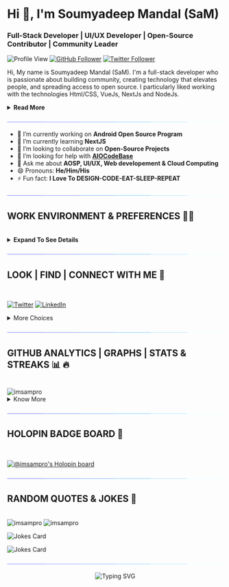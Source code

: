 <h1>Hi 👋, I'm Soumyadeep Mandal (SaM)</h1>
<h3>Full-Stack Developer | UI/UX Developer | Open-Source Contributor | Community Leader</h3>

![Profile View](https://komarev.com/ghpvc/?username=imsampro&style=for-the-badge)
[![GitHub Follower](https://img.shields.io/github/followers/imsampro?logo=github&label=follow%20%40imsampro&style=for-the-badge)](https://github.com/imsampro)
[![Twitter Follower](https://img.shields.io/twitter/follow/imsampro?logo=twitter&style=for-the-badge)](https://twitter.com/imsampro)

Hi, My name is Soumyadeep Mandal (SaM). I'm a full-stack developer who is passionate about building community, creating technology that elevates people, and spreading access to open source. I particularly liked working with the technologies Html/CSS, VueJs, NextJs and NodeJs.

<details>
<summary>
    <b>Read More</b>
</summary>

<br>

I love to contribute to Open Source projects as it motivates me to pay a lot more attention to software design, testing, and documentation. I like to explore new technologies and love to work with them.

I think that every technology has its own strengths and can be used in unique ways, so I like to combine all of my knowledge and abilities to create something new and innovative.

</details>

![Line](./assets/171937799-8fc9e255-9889-4642-9c92-6df85fb86e82.gif)

- 🔭 I’m currently working on **Android Open Source Program**
- 🌱 I’m currently learning **NextJS**
- 👯 I’m looking to collaborate on **Open-Source Projects**
- 🤔 I’m looking for help with **[AIOCodeBase](https://github.com/AIOCodeBase)**
- 💬 Ask me about **AOSP, UI/UX, Web developement & Cloud Computing**
- 😄 Pronouns: **He/Him/His**
- ⚡ Fun fact: **I Love To DESIGN-CODE-EAT-SLEEP-REPEAT**

![Line](./assets/171937799-8fc9e255-9889-4642-9c92-6df85fb86e82.gif)

## **WORK ENVIRONMENT & PREFERENCES 🧑‍💻**

<br>

<details>
<summary>
    <b>Expand To See Details</b> 
</summary>

<br>

### 🎛️ **OPERATING SYSTEM**

[![Windows 11](https://img.shields.io/badge/Windows%2011-00adef?style=for-the-badge&logo=windows&logoColor=ffffff)](https://www.microsoft.com/en-in/software-download/windows10)
[![Ubuntu 20.04 WSL](https://img.shields.io/badge/Ubuntu%2022.04-dd4814?style=for-the-badge&logo=ubuntu&logoColor=ffffff)](https://ubuntu.com/wsl)
[![Android 13](https://img.shields.io/badge/Android%2013-3ddc84?style=for-the-badge&logo=android&logoColor=ffffff)](https://www.android.com/android-13)

### 💾 **DATABASES**

[![AmazonDynamoDB](https://img.shields.io/badge/Amazon%20DynamoDB-4053D6?style=for-the-badge&logo=Amazon%20DynamoDB&logoColor=white)](https://aws.amazon.com/dynamodb/)
[![Firebase](https://img.shields.io/badge/Firebase-039BE5?style=for-the-badge&logo=Firebase&logoColor=white)](https://firebase.google.com/)
[![MongoDB](https://img.shields.io/badge/MongoDB-%234ea94b.svg?style=for-the-badge&logo=mongodb&logoColor=white)](https://www.mongodb.com/)
[![MySQL](https://img.shields.io/badge/mysql-%2300f.svg?style=for-the-badge&logo=mysql&logoColor=white)](https://www.mysql.com/)
[![Postgres](https://img.shields.io/badge/postgres-%23316192.svg?style=for-the-badge&logo=postgresql&logoColor=white)](https://www.postgresql.org/)

### 🎨 **DESIGN**

[![Adobe After Effects](https://img.shields.io/badge/Adobe%20After%20Effects-9999FF.svg?style=for-the-badge&logo=Adobe%20After%20Effects&logoColor=white)](https://www.adobe.com/in/products/aftereffects.html)
[![Adobe Creative Cloud](https://img.shields.io/badge/Adobe%20Creative%20Cloud-DA1F26.svg?style=for-the-badge&logo=Adobe%20Creative%20Cloud&logoColor=white)](https://www.adobe.com/creativecloud.html)
[![Adobe Illustrator](https://img.shields.io/badge/adobe%20illustrator-%23FF9A00.svg?style=for-the-badge&logo=adobe%20illustrator&logoColor=white)](https://www.adobe.com/products/illustrator.html)
[![Adobe Photoshop](https://img.shields.io/badge/adobe%20photoshop-%2331A8FF.svg?style=for-the-badge&logo=adobe%20photoshop&logoColor=white)](https://www.adobe.com/products/photoshop.html)
[![Adobe Premiere Pro](https://img.shields.io/badge/Adobe%20Premiere%20Pro-9999FF.svg?style=for-the-badge&logo=Adobe%20Premiere%20Pro&logoColor=white)](https://www.adobe.com/products/premiere.html)
[]()

### 📚 **FRAMEWORKS PLATFORMS & LIBRARIES**

[![Anaconda](https://img.shields.io/badge/Anaconda-%2344A833.svg?style=for-the-badge&logo=anaconda&logoColor=white)](https://www.anaconda.com/)
[![Angular.js](https://img.shields.io/badge/angular.js-%23E23237.svg?style=for-the-badge&logo=angularjs&logoColor=white)](https://angularjs.org/)
[![Bootstrap](https://img.shields.io/badge/bootstrap-%23563D7C.svg?style=for-the-badge&logo=bootstrap&logoColor=white)](https://getbootstrap.com/)
[![Express.js](https://img.shields.io/badge/express.js-%23404d59.svg?style=for-the-badge&logo=express&logoColor=%2361DAFB)](https://expressjs.com/)
[![Flutter](https://img.shields.io/badge/Flutter-%2302569B.svg?style=for-the-badge&logo=Flutter&logoColor=white)](https://flutter.dev/)
[![Ionic](https://img.shields.io/badge/Ionic-%233880FF.svg?style=for-the-badge&logo=Ionic&logoColor=white)](https://ionic.io/)
[![jQuery](https://img.shields.io/badge/jquery-%230769AD.svg?style=for-the-badge&logo=jquery&logoColor=white)](https://jquery.com/)
[![JWT](https://img.shields.io/badge/JWT-black?style=for-the-badge&logo=JSON%20web%20tokens)](https://jwt.io/)
[![Laravel](https://img.shields.io/badge/laravel-%23FF2D20.svg?style=for-the-badge&logo=laravel&logoColor=white)](https://laravel.com/)
[![NPM](https://img.shields.io/badge/NPM-%23000000.svg?style=for-the-badge&logo=npm&logoColor=white)](https://www.npmjs.com/)
[![NodeJS](https://img.shields.io/badge/node.js-6DA55F?style=for-the-badge&logo=node.js&logoColor=white)](https://nodejs.org/en/)
[![OpenCV](https://img.shields.io/badge/opencv-%23white.svg?style=for-the-badge&logo=opencv&logoColor=white)](https://opencv.org/)
[![React Native](https://img.shields.io/badge/react_native-%2320232a.svg?style=for-the-badge&logo=react&logoColor=%2361DAFB)](https://reactnative.dev/)
[![TailwindCSS](https://img.shields.io/badge/tailwindcss-%2338B2AC.svg?style=for-the-badge&logo=tailwind-css&logoColor=white)](https://tailwindcss.com/)
[![Vue.js](https://img.shields.io/badge/vuejs-%2335495e.svg?style=for-the-badge&logo=vuedotjs&logoColor=%234FC08D)](https://vuejs.org/)
[![Webpack](https://img.shields.io/badge/webpack-%238DD6F9.svg?style=for-the-badge&logo=webpack&logoColor=black)](https://webpack.js.org/)
[![Yarn](https://img.shields.io/badge/yarn-%232C8EBB.svg?style=for-the-badge&logo=yarn&logoColor=white)](https://yarnpkg.com/)

### 🕓 **VERSION CONTROL**

[![Git](https://img.shields.io/badge/git-%23F05033.svg?style=for-the-badge&logo=git&logoColor=white)](https://git-scm.com/)
[![GitHub](https://img.shields.io/badge/github-%23121011.svg?style=for-the-badge&logo=github&logoColor=white)](https://github.com/)
[![GitLab](https://img.shields.io/badge/gitlab-%23181717.svg?style=for-the-badge&logo=gitlab&logoColor=white)](https://gitlab.com/)

### **IDE/EDITOR**

[![Android Studio](https://img.shields.io/badge/Android%20Studio-3DDC84.svg?style=for-the-badge&logo=android-studio&logoColor=white)](https://developer.android.com/studio)
[![Jupyter Notebook](https://img.shields.io/badge/jupyter-%23FA0F00.svg?style=for-the-badge&logo=jupyter&logoColor=white)](https://jupyter.org/)
[![Notepad++](https://img.shields.io/badge/Notepad++-90E59A.svg?style=for-the-badge&logo=notepad%2b%2b&logoColor=black)](https://notepad-plus-plus.org/)
[![Visual Studio Code](https://img.shields.io/badge/Visual%20Studio%20Code-0078d7.svg?style=for-the-badge&logo=visual-studio-code&logoColor=white)](https://github.com/Microsoft/vscode)

### 🌐 **BROWSERS**

[![Brave](https://img.shields.io/badge/Brave-FB542B?style=for-the-badge&logo=Brave&logoColor=white)](https://brave.com/)
[![Edge](https://img.shields.io/badge/Edge-0078D7?style=for-the-badge&logo=Microsoft-edge&logoColor=white)](https://www.microsoft.com/en-us/edge)
[![Firefox](https://img.shields.io/badge/Firefox-FF7139?style=for-the-badge&logo=Firefox-Browser&logoColor=white)](https://www.mozilla.org/en-US/firefox/new/)

### 📂 **CLOUD STORAGE**

[![Google Drive](https://img.shields.io/badge/Google%20Drive-4285F4?style=for-the-badge&logo=googledrive&logoColor=white)](https://drive.google.com/)

### 📋 **SHELL & LANGUAGES**

[![C](https://img.shields.io/badge/c-%2300599C.svg?style=for-the-badge&logo=c&logoColor=white)](https://www.cprogramming.com/)
[![C++](https://img.shields.io/badge/c++-%2300599C.svg?style=for-the-badge&logo=c%2B%2B&logoColor=white)](https://cplusplus.com/)
[![CSS3](https://img.shields.io/badge/css3-%231572B6.svg?style=for-the-badge&logo=css3&logoColor=white)](https://en.wikipedia.org/wiki/CSS)
[![Dart](https://img.shields.io/badge/dart-%230175C2.svg?style=for-the-badge&logo=dart&logoColor=white)](https://dart.dev/)
[![HTML5](https://img.shields.io/badge/html5-%23E34F26.svg?style=for-the-badge&logo=html5&logoColor=white)](https://html.com/)
[![Java](https://img.shields.io/badge/java-%23ED8B00.svg?style=for-the-badge&logo=java&logoColor=white)](https://www.java.com/en/)
[![JavaScript](https://img.shields.io/badge/javascript-%23323330.svg?style=for-the-badge&logo=javascript&logoColor=%23F7DF1E)](https://www.javascript.com/)
[![Kotlin](https://img.shields.io/badge/kotlin-%237F52FF.svg?style=for-the-badge&logo=kotlin&logoColor=white)](https://kotlinlang.org/)
[![Markdown](https://img.shields.io/badge/markdown-%23000000.svg?style=for-the-badge&logo=markdown&logoColor=white)](https://www.markdownguide.org/)
[![PHP](https://img.shields.io/badge/php-%23777BB4.svg?style=for-the-badge&logo=php&logoColor=white)](https://www.php.net/)
[![Python](https://img.shields.io/badge/python-3670A0?style=for-the-badge&logo=python&logoColor=ffdd54)](https://www.python.org/)
[![Shell Script](https://img.shields.io/badge/shell_script-%23121011.svg?style=for-the-badge&logo=gnu-bash&logoColor=white)](https://www.shellscript.sh/)
[![TypeScript](https://img.shields.io/badge/typescript-%23007ACC.svg?style=for-the-badge&logo=typescript&logoColor=white)](https://www.typescriptlang.org/)
[![Windows Terminal](https://img.shields.io/badge/Windows%20Terminal-%234D4D4D.svg?style=for-the-badge&logo=windows-terminal&logoColor=white)](https://github.com/microsoft/terminal)

### 🏢 **Office**

[![Microsoft Excel](https://img.shields.io/badge/Microsoft_Excel-217346?style=for-the-badge&logo=microsoft-excel&logoColor=white)](https://www.microsoft.com/en-us/microsoft-365/excel)
[![Microsoft PowerPoint](https://img.shields.io/badge/Microsoft_PowerPoint-B7472A?style=for-the-badge&logo=microsoft-powerpoint&logoColor=white)](https://www.microsoft.com/en-us/microsoft-365/powerpoint)
[![Microsoft Word](https://img.shields.io/badge/Microsoft_Word-2B579A?style=for-the-badge&logo=microsoft-word&logoColor=white)](https://www.microsoft.com/en-us/microsoft-365/word)

</details>

![Line](./assets/171937799-8fc9e255-9889-4642-9c92-6df85fb86e82.gif)

## **LOOK | FIND | CONNECT WITH ME** 🤝

<br>

[![Twitter](https://img.shields.io/badge/Twitter-%231DA1F2.svg?style=for-the-badge&logo=Twitter&logoColor=white)](https://twitter.com/imsampro)
[![LinkedIn](https://img.shields.io/badge/linkedin-%230077B5.svg?style=for-the-badge&logo=linkedin&logoColor=white)](https://linkedin.com/in/imsampro)

<details>
<summary>
    More Choices 
</summary>

<br>

[![Facebook](https://img.shields.io/badge/Facebook-%231877F2.svg?style=for-the-badge&logo=Facebook&logoColor=white)](https://facebook.com/imsampro)
[![Instagram](https://img.shields.io/badge/Instagram-%23E4405F.svg?style=for-the-badge&logo=Instagram&logoColor=white)](https://instagram.com/imsampro)
[![Mastodon](https://img.shields.io/badge/-MASTODON-%232B90D9?style=for-the-badge&logo=mastodon&logoColor=white)](https://mastodon.social/@imsampro)
<a rel="me" href="https://mastodon.social/@imsampro"></a>

</details>

![Line](./assets/171937799-8fc9e255-9889-4642-9c92-6df85fb86e82.gif)

## **GITHUB ANALYTICS | GRAPHS | STATS & STREAKS** 📊 🔥

<br>

<img src="https://github-readme-stats.vercel.app/api?username=imsampro&show_icons=true" alt=imsampro />

<br>

<details>
<summary>
    Know More
</summary>

<br>

<img src="http://github-readme-streak-stats.herokuapp.com?user=imsampro&date_format=j%20M%5B%20Y%5D" alt=imsampro />

<br>

<img src="https://github-readme-stats.vercel.app/api/top-langs/?username=imsampro&show_icons=true&hide_border=false&count_private=true&include_all_commits=true"  alt=imsampro />
<img src="https://github-readme-stats.vercel.app/api/top-langs/?username=imsampro&show_icons=true&hide_border=false&count_private=true&include_all_commits=true&layout=compact"  alt=imsampro />

<br>

<div>
    <img src= "https://github-profile-summary-cards.vercel.app/api/cards/repos-per-language?username=imsampro&theme=github" alt="imsampro">
    <img src= "https://github-profile-summary-cards.vercel.app/api/cards/most-commit-language?username=imsampro&theme=github" alt="imsampro">
    <img src= "https://github-profile-summary-cards.vercel.app/api/cards/stats?username=imsampro&theme=github" alt="imsampro">
    <img src= "https://github-profile-summary-cards.vercel.app/api/cards/productive-time?username=imsampro&theme=github" alt="imsampro">
</div>

<div>
    <img src="https://github-profile-summary-cards.vercel.app/api/cards/profile-details?username=imsampro" alt="imsampro" />
    <img src="https://github-profile-trophy.vercel.app/?username=imsampro&margin-w=15&margin-h=15" alt=imsampro />
</div>

</details>

![Line](./assets/171937799-8fc9e255-9889-4642-9c92-6df85fb86e82.gif)

## **HOLOPIN BADGE BOARD** 📛

<br>

[![@imsampro's Holopin board](https://holopin.io/api/user/board?user=imsampro)](https://holopin.io/@imsampro)

![Line](./assets/171937799-8fc9e255-9889-4642-9c92-6df85fb86e82.gif)

## **RANDOM QUOTES & JOKES** 📄

<br />

<img src="https://quotes-github-readme.vercel.app/api?type=horizontal&theme=default" alt="imsampro" />

<img src="https://quotes-github-readme.vercel.app/api?type=vertical&theme=default" alt="imsampro" />

![Jokes Card](https://readme-jokes.vercel.app/api?hideBorder&bgColor=%2300aaff&qColor=%23fff&aColor=%23fff)

![Jokes Card](https://readme-jokes.vercel.app/api?hideBorder&bgColor=%23aa00ff&qColor=%23fff&aColor=%23fff)

![Line](./assets/171937799-8fc9e255-9889-4642-9c92-6df85fb86e82.gif)

<div align="center">

![Typing SVG](https://readme-typing-svg.herokuapp.com?font=Poppins&pause=1000&color=00AAFF&center=true&vCenter=true&multiline=true&width=500&lines=Thanks+For+Visiting+My+Profile!)

</div>

